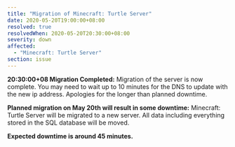 ```yaml
---
title: "Migration of Minecraft: Turtle Server"
date: 2020-05-20T19:00:00+08:00
resolved: true
resolvedWhen: 2020-05-20T20:30:00+08:00
severity: down
affected:
  - "Minecraft: Turtle Server"
section: issue
---
```


**20:30:00+08 Migration Completed:** Migration of the server is now complete. You may need to wait up to 10 minutes for the DNS to update with the new ip address. Apologies for the longer than planned downtime.

**Planned migration on May 20th will result in some downtime:** Minecraft: Turtle Server will be migrated to a new server. All data including everything stored in the SQL database will be moved.

**Expected downtime is around 45 minutes.**
